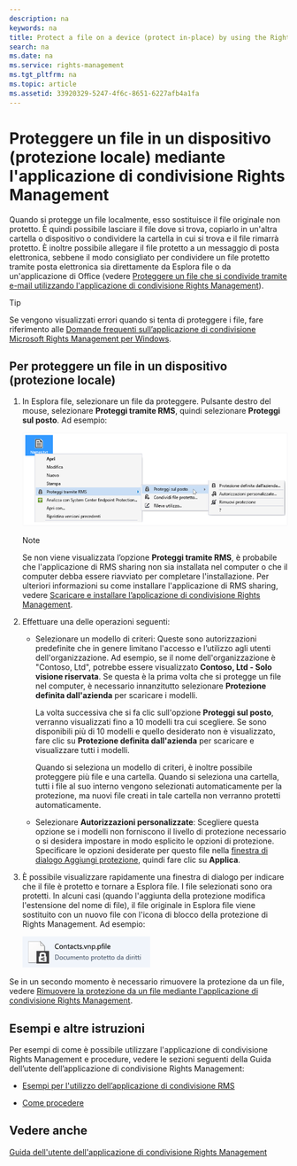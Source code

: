 ```yaml
---
description: na
keywords: na
title: Protect a file on a device (protect in-place) by using the Rights Management sharing application
search: na
ms.date: na
ms.service: rights-management
ms.tgt_pltfrm: na
ms.topic: article
ms.assetid: 33920329-5247-4f6c-8651-6227afb4a1fa
---
```

# Proteggere un file in un dispositivo (protezione locale) mediante l&#39;applicazione di condivisione Rights Management
Quando si protegge un file localmente, esso sostituisce il file originale non protetto. È quindi possibile lasciare il file dove si trova, copiarlo in un'altra cartella o dispositivo o condividere la cartella in cui si trova e il file rimarrà protetto. È inoltre possibile allegare il file protetto a un messaggio di posta elettronica, sebbene il modo consigliato per condividere un file protetto tramite posta elettronica sia direttamente da Esplora file o da un'applicazione di Office (vedere [Proteggere un file che si condivide tramite e-mail utilizzando l'applicazione di condivisione Rights Management](../Topic/Protect_a_file_that_you_share_by_email_by_using_the_Rights_Management_sharing_application.md)).

> [!TIP]
> Se vengono visualizzati errori quando si tenta di proteggere i file, fare riferimento alle [Domande frequenti sull’applicazione di condivisione Microsoft Rights Management per Windows](http://go.microsoft.com/fwlink/?LinkId=303971).

## Per proteggere un file in un dispositivo (protezione locale)

1.  In Esplora file, selezionare un file da proteggere. Pulsante destro del mouse, selezionare **Proteggi tramite RMS**, quindi selezionare **Proteggi sul posto**. Ad esempio:

    ![](../Image/ADRMS_MSRMSApp_SP_CompanyDefined.png)

    > [!NOTE]
    > Se non viene visualizzata l’opzione **Proteggi tramite RMS**, è probabile che l'applicazione di RMS sharing non sia installata nel computer o che il computer debba essere riavviato per completare l'installazione. Per ulteriori informazioni su come installare l'applicazione di RMS sharing, vedere [Scaricare e installare l’applicazione di condivisione Rights Management](../Topic/Download_and_install_the_Rights_Management_sharing_application.md).

2.  Effettuare una delle operazioni seguenti:

    -   Selezionare un modello di criteri: Queste sono autorizzazioni predefinite che in genere limitano l'accesso e l’utilizzo agli utenti dell'organizzazione. Ad esempio, se il nome dell'organizzazione è "Contoso, Ltd", potrebbe essere visualizzato **Contoso, Ltd - Solo visione riservata**. Se questa è la prima volta che si protegge un file nel computer, è necessario innanzitutto selezionare **Protezione definita dall'azienda** per scaricare i modelli.

        La volta successiva che si fa clic sull'opzione **Proteggi sul posto**, verranno visualizzati fino a 10 modelli tra cui scegliere. Se sono disponibili più di 10 modelli e quello desiderato non è visualizzato, fare clic su **Protezione definita dall'azienda** per scaricare e visualizzare tutti i modelli.

        Quando si seleziona un modello di criteri, è inoltre possibile proteggere più file e una cartella. Quando si seleziona una cartella, tutti i file al suo interno vengono selezionati automaticamente per la protezione, ma nuovi file creati in tale cartella non verranno protetti automaticamente.

    -   Selezionare **Autorizzazioni personalizzate**: Scegliere questa opzione se i modelli non forniscono il livello di protezione necessario o si desidera impostare in modo esplicito le opzioni di protezione. Specificare le opzioni desiderate per questo file nella [finestra di dialogo Aggiungi protezione](http://technet.microsoft.com/library/dn574738.aspx), quindi fare clic su **Applica**.

3.  È possibile visualizzare rapidamente una finestra di dialogo per indicare che il file è protetto e tornare a Esplora file. I file selezionati sono ora protetti. In alcuni casi (quando l'aggiunta della protezione modifica l'estensione del nome di file), il file originale in Esplora file viene sostituito con un nuovo file con l'icona di blocco della protezione di Rights Management. Ad esempio:

    ![](../Image/ADRMS_MSRMSApp_Pfile.png)

Se in un secondo momento è necessario rimuovere la protezione da un file, vedere [Rimuovere la protezione da un file mediante l'applicazione di condivisione Rights Management](../Topic/Remove_protection_from_a_file_by_using_the_Rights_Management_sharing_application.md).

## Esempi e altre istruzioni
Per esempi di come è possibile utilizzare l'applicazione di condivisione Rights Management e procedure, vedere le sezioni seguenti della Guida dell’utente dell’applicazione di condivisione Rights Management:

-   [Esempi per l'utilizzo dell’applicazione di condivisione RMS](../Topic/Rights_Management_sharing_application_user_guide.md#BKMK_SharingExamples)

-   [Come procedere](../Topic/Rights_Management_sharing_application_user_guide.md#BKMK_SharingInstructions)

## Vedere anche
[Guida dell'utente dell'applicazione di condivisione Rights Management](../Topic/Rights_Management_sharing_application_user_guide.md)

